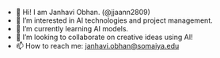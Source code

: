 - 👋 Hi! I am Janhavi Obhan. (@jjaann2809)
- 👀 I’m interested in AI technologies and project management.
- 🌱 I’m currently learning AI models.
- 💞️ I’m looking to collaborate on creative ideas using AI!
- 📫 How to reach me: janhavi.obhan@somaiya.edu

<!---
jjaann2809/jjaann2809 is a ✨ special ✨ repository because its `README.md` (this file) appears on your GitHub profile.
You can click the Preview link to take a look at your changes.
--->

